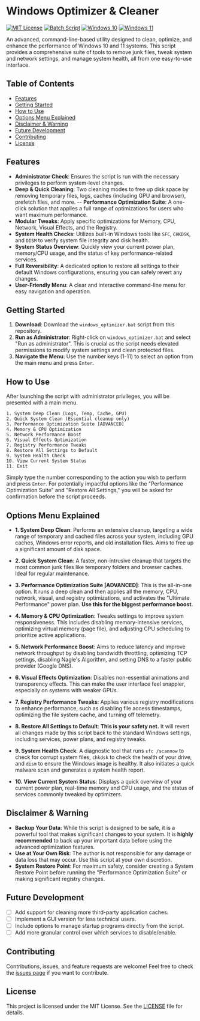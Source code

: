 # Windows Optimizer & Cleaner

[![MIT License](https://img.shields.io/badge/License-MIT-green.svg)](LICENSE)
[![Batch Script](https://img.shields.io/badge/Language-Batch-blue.svg)](#)
[![Windows 10](https://img.shields.io/badge/OS-Windows%2010-blue.svg)](#)
[![Windows 11](https://img.shields.io/badge/OS-Windows%2011-blue.svg)](#)

An advanced, command-line-based utility designed to clean, optimize, and enhance the performance of Windows 10 and 11 systems. This script provides a comprehensive suite of tools to remove junk files, tweak system and network settings, and manage system health, all from one easy-to-use interface.

 <!-- It's highly recommended to add a screenshot of your script in action here! -->

## Table of Contents

-   [Features](#features)
-   [Getting Started](#getting-started)
-   [How to Use](#how-to-use)
-   [Options Menu Explained](#options-menu-explained)
-   [Disclaimer & Warning](#disclaimer--warning)
-   [Future Development](#future-development)
-   [Contributing](#contributing)
-   [License](#license)

## Features

-   **Administrator Check**: Ensures the script is run with the necessary privileges to perform system-level changes.
-   **Deep & Quick Cleaning**: Two cleaning modes to free up disk space by removing temporary files, logs, caches (including GPU and browser), prefetch files, and more.
--   **Performance Optimization Suite**: A one-click solution that applies a full range of optimizations for users who want maximum performance.
-   **Modular Tweaks**: Apply specific optimizations for Memory, CPU, Network, Visual Effects, and the Registry.
-   **System Health Checks**: Utilizes built-in Windows tools like `SFC`, `CHKDSK`, and `DISM` to verify system file integrity and disk health.
-   **System Status Overview**: Quickly view your current power plan, memory/CPU usage, and the status of key performance-related services.
-   **Full Reversibility**: A dedicated option to restore all settings to their default Windows configurations, ensuring you can safely revert any changes.
-   **User-Friendly Menu**: A clear and interactive command-line menu for easy navigation and operation.

## Getting Started

1.  **Download**: Download the `windows_optimizer.bat` script from this repository.
2.  **Run as Administrator**: Right-click on `windows_optimizer.bat` and select "Run as administrator". This is crucial as the script needs elevated permissions to modify system settings and clean protected files.
3.  **Navigate the Menu**: Use the number keys (1-11) to select an option from the main menu and press `Enter`.

## How to Use

After launching the script with administrator privileges, you will be presented with a main menu.

```
1. System Deep Clean (Logs, Temp, Cache, GPU)
2. Quick System Clean (Essential cleanup only)
3. Performance Optimization Suite [ADVANCED]
4. Memory & CPU Optimization
5. Network Performance Boost
6. Visual Effects Optimization
7. Registry Performance Tweaks
8. Restore All Settings to Default
9. System Health Check
10. View Current System Status
11. Exit
```

Simply type the number corresponding to the action you wish to perform and press `Enter`. For potentially impactful options like the "Performance Optimization Suite" and "Restore All Settings," you will be asked for confirmation before the script proceeds.

## Options Menu Explained

-   **1. System Deep Clean**: Performs an extensive cleanup, targeting a wide range of temporary and cached files across your system, including GPU caches, Windows error reports, and old installation files. Aims to free up a significant amount of disk space.

-   **2. Quick System Clean**: A faster, non-intrusive cleanup that targets the most common junk files like temporary folders and browser caches. Ideal for regular maintenance.

-   **3. Performance Optimization Suite \[ADVANCED]**: This is the all-in-one option. It runs a deep clean and then applies all the memory, CPU, network, visual, and registry optimizations, and activates the "Ultimate Performance" power plan. **Use this for the biggest performance boost.**

-   **4. Memory & CPU Optimization**: Tweaks settings to improve system responsiveness. This includes disabling memory-intensive services, optimizing virtual memory (page file), and adjusting CPU scheduling to prioritize active applications.

-   **5. Network Performance Boost**: Aims to reduce latency and improve network throughput by disabling bandwidth throttling, optimizing TCP settings, disabling Nagle's Algorithm, and setting DNS to a faster public provider (Google DNS).

-   **6. Visual Effects Optimization**: Disables non-essential animations and transparency effects. This can make the user interface feel snappier, especially on systems with weaker GPUs.

-   **7. Registry Performance Tweaks**: Applies various registry modifications to enhance performance, such as disabling file access timestamps, optimizing the file system cache, and turning off telemetry.

-   **8. Restore All Settings to Default**: **This is your safety net.** It will revert all changes made by this script back to the standard Windows settings, including services, power plans, and registry tweaks.

-   **9. System Health Check**: A diagnostic tool that runs `sfc /scannow` to check for corrupt system files, `chkdsk` to check the health of your drive, and `dism` to ensure the Windows image is healthy. It also initiates a quick malware scan and generates a system health report.

-   **10. View Current System Status**: Displays a quick overview of your current power plan, real-time memory and CPU usage, and the status of services commonly tweaked by optimizers.

## Disclaimer & Warning

-   **Backup Your Data**: While this script is designed to be safe, it is a powerful tool that makes significant changes to your system. It is **highly recommended** to back up your important data before using the advanced optimization features.
-   **Use at Your Own Risk**: The author is not responsible for any damage or data loss that may occur. Use this script at your own discretion.
-   **System Restore Point**: For maximum safety, consider creating a System Restore Point before running the "Performance Optimization Suite" or making significant registry changes.

## Future Development

-   [ ] Add support for cleaning more third-party application caches.
-   [ ] Implement a GUI version for less technical users.
-   [ ] Include options to manage startup programs directly from the script.
-   [ ] Add more granular control over which services to disable/enable.

## Contributing

Contributions, issues, and feature requests are welcome! Feel free to check the [issues page](https://github.com/10xrashed/windows_optimizer/issues) if you want to contribute.

## License

This project is licensed under the MIT License. See the [LICENSE](LICENSE) file for details.
